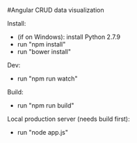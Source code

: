 #Angular CRUD data visualization

Install:
- (if on Windows): install Python 2.7.9
- run "npm install"
- run "bower install"

Dev:
- run "npm run watch"

Build:
- run "npm run build"

Local production server (needs build first):
- run "node app.js"

